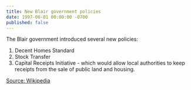 ```yaml
---
title: New Blair government policies
date: 1997-06-01 00:00:00 -0700
published: false
---
```

The Blair government introduced several new policies:

1. Decent Homes Standard
2. Stock Transfer
3. Capital Receipts Initiative - which would allow local authorities to keep receipts from the sale of public land and housing.

[Source: Wikipedia](https://en.wikipedia.org/wiki/Johann_Sebastian_Bach)
